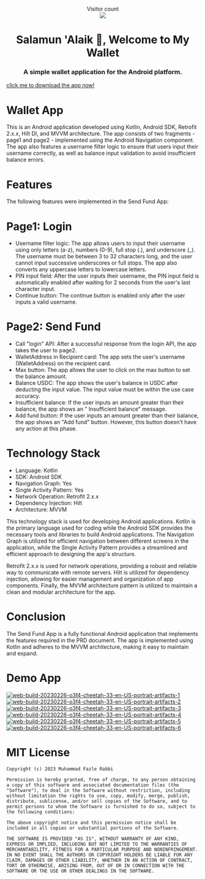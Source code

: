 <p align="center">
    Visitor count<br>
    <img src="https://profile-counter.glitch.me/fruzelee/count.svg" />
</p>

<h1 align="center">Salamun 'Alaik 👋, Welcome to My Wallet</h1>
<h3 align="center">A simple wallet application for the Android platform.</h3>

[click me to download the app now!](https://github.com/fruzelee/my-wallet/releases/download/v1.0/my-wallet-v1.0.apk)

# Wallet App

This is an Android application developed using Kotlin, Android SDK, Retrofit 2.x.x, Hilt DI, and
MVVM architecture. The app consists of two fragments - page1 and page2 - implemented using the
Android Navigation component. The app also features a username filter logic to ensure that users
input their username correctly, as well as balance input validation to avoid insufficient balance
errors.

# Features

The following features were implemented in the Send Fund App:

# Page1: Login

- Username filter logic: The app allows users to input their username using only letters (a-z),
  numbers (0-9), full stop (.), and underscore (_). The username must be between 3 to 32 characters
  long, and the user cannot input successive underscores or full stops. The app also converts any
  uppercase letters to lowercase letters.
- PIN input field: After the user inputs their username, the PIN input field is automatically
  enabled
  after waiting for 2 seconds from the user's last character input.
- Continue button: The continue button is enabled only after the user inputs a valid username.

# Page2: Send Fund

- Call "login" API: After a successful response from the login API, the app takes the user to page2.
- WalletAddress in Recipient card: The app sets the user's username (WalletAddress) on the recipient
  card.
- Max button: The app allows the user to click on the max button to set the balance amount.
- Balance USDC: The app shows the user's balance in USDC after deducting the input value. The input
  value must be within the use case accuracy.
- Insufficient balance: If the user inputs an amount greater than their balance, the app shows an "
  Insufficient balance" message.
- Add fund button: If the user inputs an amount greater than their balance, the app shows an "Add
  fund" button. However, this button doesn't have any action at this phase.

# Technology Stack

- Language: Kotlin
- SDK: Android SDK
- Navigation Graph: Yes
- Single Activity Pattern: Yes
- Network Operation: Retrofit 2.x.x
- Dependency Injection: Hilt
- Architecture: MVVM

This technology stack is used for developing Android applications. Kotlin is the primary language
used for coding while the Android SDK provides the necessary tools and libraries to build Android
applications. The Navigation Graph is utilized for efficient navigation between different screens in
the application, while the Single Activity Pattern provides a streamlined and efficient approach to
designing the app's structure.

Retrofit 2.x.x is used for network operations, providing a robust and reliable way to communicate
with remote servers. Hilt is utilized for dependency injection, allowing for easier management and
organization of app components. Finally, the MVVM architecture pattern is utilized to maintain a
clean and modular architecture for the app.

# Conclusion

The Send Fund App is a fully functional Android application that implements the features required in
the PRD document. The app is implemented using Kotlin and adheres to the MVVM architecture, making
it easy to maintain and expand.

# Demo App

<a href="https://postimg.cc/Lqbx994k" target="_blank"><img src="https://i.postimg.cc/d1qp93zf/web-build-20230226-o3f4-cheetah-33-en-US-portrait-artifacts-1.png" alt="web-build-20230226-o3f4-cheetah-33-en-US-portrait-artifacts-1"/></a> <a href="https://postimg.cc/jwnZCpCp" target="_blank"><img src="https://i.postimg.cc/ydv5pBK8/web-build-20230226-o3f4-cheetah-33-en-US-portrait-artifacts-2.png" alt="web-build-20230226-o3f4-cheetah-33-en-US-portrait-artifacts-2"/></a> <a href="https://postimg.cc/m1xV9mHt" target="_blank"><img src="https://i.postimg.cc/7hhRpcPM/web-build-20230226-o3f4-cheetah-33-en-US-portrait-artifacts-3.png" alt="web-build-20230226-o3f4-cheetah-33-en-US-portrait-artifacts-3"/></a> <a href="https://postimg.cc/y3Fjy0mn" target="_blank"><img src="https://i.postimg.cc/qqFF0Lzf/web-build-20230226-o3f4-cheetah-33-en-US-portrait-artifacts-4.png" alt="web-build-20230226-o3f4-cheetah-33-en-US-portrait-artifacts-4"/></a> <a href="https://postimg.cc/vcs3HSyK" target="_blank"><img src="https://i.postimg.cc/4NKMPrSX/web-build-20230226-o3f4-cheetah-33-en-US-portrait-artifacts-5.png" alt="web-build-20230226-o3f4-cheetah-33-en-US-portrait-artifacts-5"/></a> <a href="https://postimg.cc/PNZSHngZ" target="_blank"><img src="https://i.postimg.cc/SQ13WyVZ/web-build-20230226-o3f4-cheetah-33-en-US-portrait-artifacts-6.png" alt="web-build-20230226-o3f4-cheetah-33-en-US-portrait-artifacts-6"/></a> 

# MIT License

```
Copyright (c) 2023 Muhammad Fazle Rabbi

Permission is hereby granted, free of charge, to any person obtaining a copy of this software and associated documentation files (the "Software"), to deal in the Software without restriction, including without limitation the rights to use, copy, modify, merge, publish, distribute, sublicense, and/or sell copies of the Software, and to permit persons to whom the Software is furnished to do so, subject to the following conditions:

The above copyright notice and this permission notice shall be included in all copies or substantial portions of the Software.

THE SOFTWARE IS PROVIDED "AS IS", WITHOUT WARRANTY OF ANY KIND, EXPRESS OR IMPLIED, INCLUDING BUT NOT LIMITED TO THE WARRANTIES OF MERCHANTABILITY, FITNESS FOR A PARTICULAR PURPOSE AND NONINFRINGEMENT. IN NO EVENT SHALL THE AUTHORS OR COPYRIGHT HOLDERS BE LIABLE FOR ANY CLAIM, DAMAGES OR OTHER LIABILITY, WHETHER IN AN ACTION OF CONTRACT, TORT OR OTHERWISE, ARISING FROM, OUT OF OR IN CONNECTION WITH THE SOFTWARE OR THE USE OR OTHER DEALINGS IN THE SOFTWARE.
```
